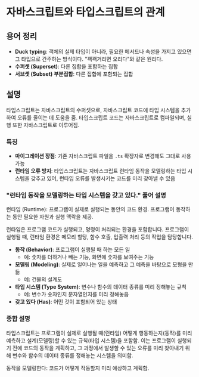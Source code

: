 # 자바스크립트와 타입스크립트의 관계

## 용어 정리

- **Duck typing**: 객체의 실제 타입이 아니라, 필요한 메서드나 속성을 가지고 있으면 그 타입으로 간주하는 방식이다. "꽥꽥거리면 오리다"와 같은 원리다.
- **수퍼셋 (Superset)**: 다른 집합을 포함하는 집합
- **서브셋 (Subset) 부분집합**: 다른 집합에 포함되는 집합

## 설명

타입스크립트는 자바스크립트의 수퍼셋으로, 자바스크립트 코드에 타입 시스템을 추가하여 오류를 줄이는 데 도움을 줌. 타입스크립트 코드는 자바스크립트로 컴파일되며, 실행 또한 자바스크립트로 이루어짐.

### 특징

- **마이그레이션 장점**: 기존 자바스크립트 파일을 `.ts` 확장자로 변경해도 그대로 사용 가능
- **런타임 오류 방지**: 타입스크립트는 자바스크립트 런타임 동작을 모델링하는 타입 시스템을 갖추고 있어, 런타임 오류를 발생시키는 코드를 미리 찾아낼 수 있음

### "런타임 동작을 모델링하는 타입 시스템을 갖고 있다." 풀어 설명

런타임 (Runtime): 프로그램이 실제로 실행되는 동안의 코드 환경. 프로그램이 동작하는 동안 필요한 자원과 실행 맥락을 제공.

런타임은 프로그램 코드가 실행되고, 명령이 처리되는 환경을 포함합니다. 프로그램이 실행될 때, 런타임 환경은 메모리 할당, 함수 호출, 입출력 처리 등의 작업을 담당합니다.
- **동작 (Behavior)**: 프로그램이 실행될 때 하는 모든 일
  - 예: 숫자를 더하거나 빼는 기능, 화면에 숫자를 보여주는 기능
- **모델링 (Modeling)**: 실제로 일어나는 일을 예측하고 그 예측을 바탕으로 모형을 만듦
  - 예: 건물의 설계도
- **타입 시스템 (Type System)**: 변수나 함수의 데이터 종류를 미리 정해놓는 규칙
  - 예: 변수가 숫자인지 문자열인지를 미리 정해놓음
- **갖고 있다 (Has)**: 어떤 것이 포함되어 있는 상태

### 종합 설명

타입스크립트는 프로그램이 실제로 실행될 때(런타임) 어떻게 행동하는지(동작)를 미리 예측하고 설계(모델링)할 수 있는 규칙(타입 시스템)을 포함함. 이는 프로그램이 실행되기 전에 코드의 동작을 계획하고, 그 과정에서 발생할 수 있는 오류를 미리 찾아내기 위해 변수와 함수의 데이터 종류를 정해놓는 시스템을 의미함.

동작을 모델링한다: 코드가 어떻게 작동할지 미리 예상하고 계획함.